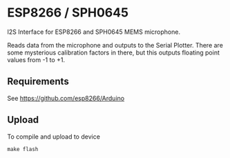 ESP8266 / SPH0645
=================

I2S Interface for ESP8266 and SPH0645 MEMS microphone.

Reads data from the microphone and outputs to the Serial Plotter.
There are some mysterious calibration factors in there, but this
outputs floating point values from -1 to +1.

Requirements
------------

See https://github.com/esp8266/Arduino

Upload
------

To compile and upload to device

    make flash
